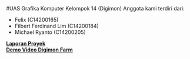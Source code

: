 #UAS Grafika Komputer Kelompok 14 (Digimon)
Anggota kami terdiri dari:
- Felix (C14200165)
- Filbert Ferdinand Lim (C14200184)
- Michael Ryanto (C14200205)

**[Laporan Proyek](https://docs.google.com/document/d/1e19bZcoy_X5geIBJyDx2PxGUBYqZfyqgrpCmHXFGkkQ/edit?usp=sharing)**
<br>
**[Demo Video Digimon Farm](https://drive.google.com/file/d/1R4fp0MvYWVsNBzIu1vMqpj5Zh7D3cho6/view?usp=sharing)**
